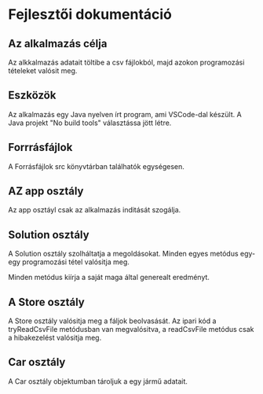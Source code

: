 # Fejlesztői dokumentáció

## Az alkalmazás célja

Az alkkalmazás adatait töltibe a csv fájlokból, majd azokon programozási tételeket valósit meg.

## Eszközök

Az alkalmazás egy Java nyelven írt program, ami VSCode-dal készült. A Java projekt "No build tools" választássa jött létre.

## Forrrásfájlok

A Forrásfájlok src könyvtárban találhatók egységesen.

## AZ app osztály

Az app osztáyl csak az alkalmazás inditását szogálja.

## Solution osztály 

A Solution osztály szolháltatja a megoldásokat. Minden egyes metódus egy-egy programozási tétel valósitja meg.

Minden metódus kiírja a saját maga által generealt eredményt.

## A Store osztály 

A Store osztály valósitja meg a fáljok beolvasását. Az ipari kód a tryReadCsvFile metódusban van megvalósitva, a readCsvFile metódus csak a hibakezelést valósitja meg. 

## Car osztály 

A Car osztály objektumban tároljuk a egy jármű adatait.

